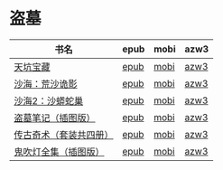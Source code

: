 # 盗墓

| 书名 | epub | mobi | azw3 |
| --- | --- | --- | --- |
| [天坑宝藏](http://ct.dalanmei.com/f/31084289-572115279-ae7c11) | [epub](http://ct.dalanmei.com/f/31084289-572115279-ae7c11) | [mobi](http://ct.dalanmei.com/f/31084289-571708994-d6a4cb) | [azw3](http://ct.dalanmei.com/f/31084289-572136840-78e0ae) |
| [沙海：荒沙诡影](http://ct.dalanmei.com/f/31084289-571916684-489ba3) | [epub](http://ct.dalanmei.com/f/31084289-571916684-489ba3) | [mobi](http://ct.dalanmei.com/f/31084289-571558254-57e53c) | [azw3](http://ct.dalanmei.com/f/31084289-572074899-9812d3) |
| [沙海2：沙蟒蛇巢](http://ct.dalanmei.com/f/31084289-571916697-5cd8e1) | [epub](http://ct.dalanmei.com/f/31084289-571916697-5cd8e1) | [mobi](http://ct.dalanmei.com/f/31084289-571558256-823902) | [azw3](http://ct.dalanmei.com/f/31084289-572074909-36c3a9) |
| [盗墓笔记（插图版）](http://ct.dalanmei.com/f/31084289-571790058-a4b798) | [epub](http://ct.dalanmei.com/f/31084289-571790058-a4b798) | [mobi](http://ct.dalanmei.com/f/31084289-571457189-000ac9) | [azw3](http://ct.dalanmei.com/f/31084289-571895565-771409) |
| [传古奇术（套装共四册）](http://ct.dalanmei.com/f/31084289-571790074-e141b6) | [epub](http://ct.dalanmei.com/f/31084289-571790074-e141b6) | [mobi](http://ct.dalanmei.com/f/31084289-571457193-86eb64) | [azw3](http://ct.dalanmei.com/f/31084289-571895580-77390c) |
| [鬼吹灯全集（插图版）](http://ct.dalanmei.com/f/31084289-571792108-52b03b) | [epub](http://ct.dalanmei.com/f/31084289-571792108-52b03b) | [mobi](http://ct.dalanmei.com/f/31084289-571458777-de1e2f) | [azw3](http://ct.dalanmei.com/f/31084289-571902955-ea91aa) |
